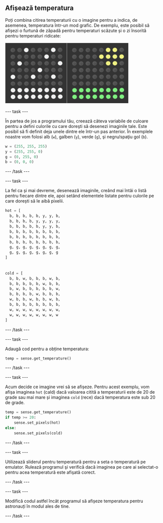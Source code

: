 ## Afișează temperatura

Poți combina citirea temperaturii cu o imagine pentru a indica, de asemenea, temperatura într-un mod grafic. De exemplu, este posibil să afișezi o furtună de zăpadă pentru temperaturi scăzute și o zi însorită pentru temperaturi ridicate:

![Cald şi rece](images/hot-and-cold.png)

--- task ---

În partea de jos a programului tău, creează câteva variabile de culoare pentru a defini culorile cu care doreşti să desenezi imaginile tale. Este posibil să fi definit deja unele dintre ele într-un pas anterior. În exemplele noastre vom folosi alb (`w`), galben (`y`), verde (`g`), şi negru/spaţiu gol (`b`).

```python
w = (255, 255, 255)
y = (255, 255, 0)
g = (0, 255, 0)
b = (0, 0, 0)
```

--- /task ---

--- task ---

La fel ca și mai devreme, desenează imaginile, creând mai întâi o listă pentru fiecare dintre ele, apoi setând elementele listate pentru culorile pe care dorești să le aibă pixelii.

```python
hot = [
  b, b, b, b, b, y, y, b,
  b, b, b, b, y, y, y, y,
  b, b, b, b, b, y, y, b,
  b, b, b, b, b, b, b, b,
  b, b, b, b, b, b, b, b,
  b, b, b, b, b, b, b, b,
  g, g, g, g, g, g, g, g,
  g, g, g, g, g, g, g, g
]


cold = [
  b, b, w, b, b, b, w, b,
  b, b, b, b, b, w, b, b,
  b, w, b, b, b, b, b, w,
  b, b, b, b, w, b, b, b,
  w, b, b, w, b, b, w, b,
  b, b, b, b, b, b, b, b,
  w, w, w, w, w, w, w, w,
  w, w, w, w, w, w, w, w
]
```

--- /task ---

--- task ---

Adaugă cod pentru a obține temperatura:

```python
temp = sense.get_temperature()
```

--- /task ---

--- task ---

Acum decide ce imagine vrei să se afișeze. Pentru acest exemplu, vom afișa imaginea `hot` (cald) dacă valoarea citită a temperaturii este de 20 de grade sau mai mare și imaginea `cold` (rece) dacă temperatura este sub 20 de grade.

```python
temp = sense.get_temperature()
if temp >= 20:
    sense.set_pixels(hot)
else:
    sense.set_pixels(cold)
```

--- /task ---

--- task ---

Utilizează sliderul pentru temperatură pentru a seta o temperatură pe emulator. Rulează programul şi verifică dacă imaginea pe care ai selectat-o pentru acea temperatură este afişată corect.

--- /task ---

--- task ---

Modifică codul astfel încât programul să afișeze temperatura pentru astronauți în modul ales de tine.

--- /task ---